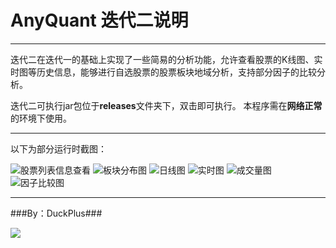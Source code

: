 # AnyQuant 迭代二说明


----------
迭代二在迭代一的基础上实现了一些简易的分析功能，允许查看股票的K线图、实时图等历史信息，能够进行自选股票的股票板块地域分析，支持部分因子的比较分析。

迭代二可执行jar包位于**releases**文件夹下，双击即可执行。
本程序需在**网络正常**的环境下使用。


----------
以下为部分运行时截图：


![股票列表信息查看][1]
![板块分布图][2]
![日线图][3]
![实时图][4]
![成交量图][5]
![因子比较图][6]


----------
###By：DuckPlus###

![](http://ww2.sinaimg.cn/large/005L5iMGjw1f2e0i50ic7j30dw0dxdgk.jpg)

  [1]: http://ww2.sinaimg.cn/mw690/005L5iMGgw1f3dminrn12j31kw13eh21.jpg
  [2]: http://ww4.sinaimg.cn/mw690/005L5iMGgw1f3dmi457f6j31kw13s7e1.jpg
  [3]: http://ww4.sinaimg.cn/mw690/005L5iMGgw1f3dmh5fly9j31kw13edsn.jpg
  [4]: http://ww4.sinaimg.cn/mw690/005L5iMGgw1f3dmgdngaaj31kw13sdpa.jpg
  [5]: http://ww1.sinaimg.cn/large/005L5iMGgw1f3dmf3tdrzj31kw13sam1.jpg
  [6]: http://ww1.sinaimg.cn/mw690/005L5iMGgw1f3dmhhm7c2j31kw13enc2.jpg